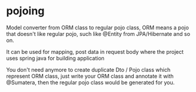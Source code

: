 # pojoing

Model converter from ORM class to regular pojo class, ORM means a pojo that doesn't like regular pojo, such like @Entity from JPA/Hibernate and so on.

It can be used for mapping, post data in request body where the project uses spring java for building application

You don't need anymore to create duplicate Dto / Pojo class which represent ORM class, just write your ORM class and annotate it with @Sumatera, then the regular pojo class would be generated for you. 
